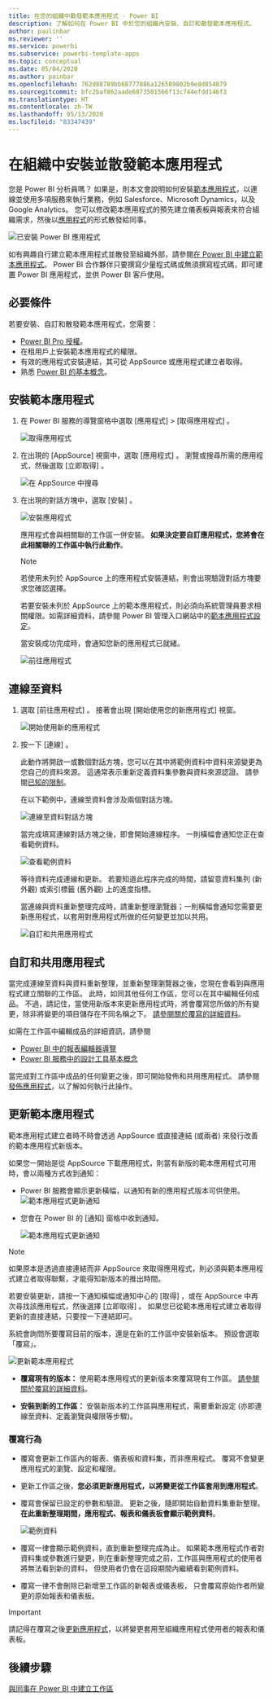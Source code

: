 ```yaml
---
title: 在您的組織中散發範本應用程式 - Power BI
description: 了解如何在 Power BI 中於您的組織內安裝、自訂和散發範本應用程式。
author: paulinbar
ms.reviewer: ''
ms.service: powerbi
ms.subservice: powerbi-template-apps
ms.topic: conceptual
ms.date: 05/04/2020
ms.author: painbar
ms.openlocfilehash: 762d88789bb68777886a126589802b9e8d854879
ms.sourcegitcommit: bfc2baf862aade6873501566f13c744efdd146f3
ms.translationtype: HT
ms.contentlocale: zh-TW
ms.lasthandoff: 05/13/2020
ms.locfileid: "83347439"
---
```

# <a name="install-and-distribute-template-apps-in-your-organization"></a>在組織中安裝並散發範本應用程式

您是 Power BI 分析員嗎？ 如果是，則本文會說明如何安裝[範本應用程式](service-template-apps-overview.md)，以連線並使用多項服務來執行業務，例如 Salesforce、Microsoft Dynamics，以及 Google Analytics。 您可以修改範本應用程式的預先建立儀表板與報表來符合組織需求，然後以[應用程式](../consumer/end-user-apps.md)的形式散發給同事。 

![已安裝 Power BI 應用程式](media/service-template-apps-install-distribute/power-bi-get-apps.png)

如有興趣自行建立範本應用程式並散發至組織外部，請參閱[在 Power BI 中建立範本應用程式](service-template-apps-create.md)。 Power BI 合作夥伴只要撰寫少量程式碼或無須撰寫程式碼，即可建置 Power BI 應用程式，並供 Power BI 客戶使用。 

## <a name="prerequisites"></a>必要條件  

若要安裝、自訂和散發範本應用程式，您需要： 

* [Power BI Pro 授權](../fundamentals/service-self-service-signup-for-power-bi.md)。
* 在租用戶上安裝範本應用程式的權限。
* 有效的應用程式安裝連結，其可從 AppSource 或應用程式建立者取得。
* 熟悉 [Power BI 的基本概念](../fundamentals/service-basic-concepts.md)。

## <a name="install-a-template-app"></a>安裝範本應用程式

1. 在 Power BI 服務的導覽窗格中選取 [應用程式]   > [取得應用程式]  。

    ![取得應用程式](media/service-template-apps-install-distribute/power-bi-get-apps-arrow.png)

1. 在出現的 [AppSource] 視窗中，選取 [應用程式]  。 瀏覽或搜尋所需的應用程式，然後選取 [立即取得]  。

    ![在 AppSource 中搜尋](media/service-template-apps-install-distribute/power-bi-appsource.png)

1. 在出現的對話方塊中，選取 [安裝]  。

    ![安裝應用程式](media/service-template-apps-install-distribute/power-install-dialog.png)
    
    應用程式會與相關聯的工作區一併安裝。 **如果決定要自訂應用程式，您將會在此相關聯的工作區中執行此動作**。

    > [!NOTE]
    > 若使用未列於 AppSource 上的應用程式安裝連結，則會出現驗證對話方塊要求您確認選擇。
    >
    >若要安裝未列於 AppSource 上的範本應用程式，則必須向系統管理員要求相關權限。如需詳細資料，請參閱 Power BI 管理入口網站中的[範本應用程式設定](../admin/service-admin-portal.md#template-apps-settings)。

    當安裝成功完成時，會通知您新的應用程式已就緒。

    ![前往應用程式](media/service-template-apps-install-distribute/power-bi-go-to-app.png)

## <a name="connect-to-data"></a>連線至資料

1. 選取 [前往應用程式]  。 接著會出現 [開始使用您的新應用程式]  視窗。

   ![開始使用新的應用程式](media/service-template-apps-install-distribute/power-bi-template-app-get-started.png)

1. 按一下 [連線]  。
    
    此動作將開啟一或數個對話方塊，您可以在其中將範例資料中資料來源變更為您自己的資料來源。 這通常表示重新定義資料集參數與資料來源認證。 請參閱[已知的限制](service-template-apps-overview.md#known-limitations)。
    
    在以下範例中，連線至資料會涉及兩個對話方塊。

   ![連線至資料對話方塊](media/service-template-apps-install-distribute/power-bi-template-app-connect-to-data-dialogs.png)

    當完成填寫連線對話方塊之後，即會開始連線程序。 一則橫幅會通知您正在查看範例資料。

    ![查看範例資料](media/service-template-apps-install-distribute/power-bi-template-app-viewing-sample-data.png)

    等待資料完成連線和更新。 若要知道此程序完成的時間，請留意資料集列 (新外觀) 或索引標籤 (舊外觀) 上的進度指標。

   當連線與資料重新整理完成時，請重新整理瀏覽器；一則橫幅會通知您需要更新應用程式，以套用對應用程式所做的任何變更並加以共用。

    ![自訂和共用應用程式](media/service-template-apps-install-distribute/power-bi-template-app-customize-share.png)

## <a name="customize-and-share-the-app"></a>自訂和共用應用程式

當完成連線至資料與資料重新整理，並重新整理瀏覽器之後，您現在會看到與應用程式建立關聯的工作區。 此時，如同其他任何工作區，您可以在其中編輯任何成品。 不過，請記住，當使用新版本來更新應用程式時，將會覆寫您所做的所有變更，除非將變更的項目儲存在不同名稱之下。 [請參閱關於覆寫的詳細資料](#overwrite-behavior)。

如需在工作區中編輯成品的詳細資訊，請參閱
* [Power BI 中的報表編輯器導覽](../create-reports/service-the-report-editor-take-a-tour.md)
* [Power BI 服務中的設計工具基本概念](../fundamentals/service-basic-concepts.md)

當完成對工作區中成品的任何變更之後，即可開始發佈和共用應用程式。 請參閱[發佈應用程式](../collaborate-share/service-create-distribute-apps.md#publish-your-app)，以了解如何執行此操作。

## <a name="update-a-template-app"></a>更新範本應用程式

範本應用程式建立者時不時會透過 AppSource 或直接連結 (或兩者) 來發行改善的範本應用程式新版本。

如果您一開始是從 AppSource 下載應用程式，則當有新版的範本應用程式可用時，會以兩種方式收到通知：
* Power BI 服務會顯示更新橫幅，以通知有新的應用程式版本可供使用。
  ![範本應用程式更新通知](media/service-template-apps-install-distribute/power-bi-new-app-version-notification-banner.png)
* 您會在 Power BI 的 [通知] 窗格中收到通知。


  ![範本應用程式更新通知](media/service-template-apps-install-distribute/power-bi-new-app-version-notification-pane.png)

>[!NOTE]
>如果原本是透過直接連結而非 AppSource 來取得應用程式，則必須與範本應用程式建立者取得聯繫，才能得知新版本的推出時間。

  若要安裝更新，請按一下通知橫幅或通知中心的 [取得]  ，或在 AppSource 中再次尋找該應用程式，然後選擇 [立即取得]  。 如果您已從範本應用程式建立者取得更新的直接連結，只要按一下連結即可。
  
  系統會詢問所要覆寫目前的版本，還是在新的工作區中安裝新版本。 預設會選取「覆寫」。

  ![更新範本應用程式](media/service-template-apps-install-distribute/power-bi-update-app-overwrite.png)

- **覆寫現有的版本：** 使用範本應用程式的更新版本來覆寫現有工作區。 [請參閱關於覆寫的詳細資料](#overwrite-behavior)。

- **安裝到新的工作區：** 安裝新版本的工作區與應用程式，需要重新設定 (亦即連線至資料、定義瀏覽與權限等步驟)。

### <a name="overwrite-behavior"></a>覆寫行為

* 覆寫會更新工作區內的報表、儀表板和資料集，而非應用程式。 覆寫不會變更應用程式的瀏覽、設定和權限。
* 更新工作區之後，**您必須更新應用程式，以將變更從工作區套用到應用程式**。
* 覆寫會保留已設定的參數和驗證。 更新之後，隨即開始自動資料集重新整理。 **在此重新整理期間，應用程式、報表和儀表板會顯示範例資料**。

  ![範例資料](media/service-template-apps-install-distribute/power-bi-sample-data.png)

* 覆寫一律會顯示範例資料，直到重新整理完成為止。 如果範本應用程式作者對資料集或參數進行變更，則在重新整理完成之前，工作區與應用程式的使用者將無法看到新的資料， 但使用者仍會在這段期間內繼續看到範例資料。
* 覆寫一律不會刪除已新增至工作區的新報表或儀表板， 只會覆寫原始作者所變更的原始報表和儀表板。

>[!IMPORTANT]
>請記得在覆寫之後[更新應用程式](#customize-and-share-the-app)，以將變更套用至組織應用程式使用者的報表和儀表板。

## <a name="next-steps"></a>後續步驟

[與同事在 Power BI 中建立工作區](../collaborate-share/service-create-workspaces.md)
